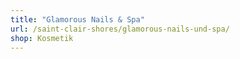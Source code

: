 ```yaml
---
title: "Glamorous Nails & Spa"
url: /saint-clair-shores/glamorous-nails-und-spa/
shop: Kosmetik
---
```

